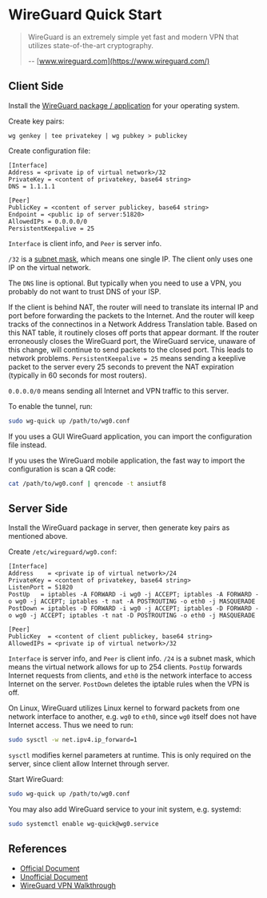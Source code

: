 # WireGuard Quick Start

> WireGuard is an extremely simple yet fast and modern VPN that utilizes state-of-the-art cryptography.
>
> -- [www.wireguard.com](https://www.wireguard.com/)

## Client Side

Install the [WireGuard package / application][install] for your operating system.

[install]: https://www.wireguard.com/install/

Create key pairs:

```
wg genkey | tee privatekey | wg pubkey > publickey
```

Create configuration file:

```
[Interface]
Address = <private ip of virtual network>/32
PrivateKey = <content of privatekey, base64 string>
DNS = 1.1.1.1
    
[Peer]
PublicKey = <content of server publickey, base64 string>
Endpoint = <public ip of server:51820>
AllowedIPs = 0.0.0.0/0
PersistentKeepalive = 25
```

`Interface` is client info, and `Peer` is server info.

`/32` is a [subnet mask][CIDR], which means one single IP.
The client only uses one IP on the virtual network.

[CIDR]: https://doc.m0n0.ch/quickstartpc/intro-CIDR.html

The `DNS` line is optional.
But typically when you need to use a VPN,
you probably do not want to trust DNS of your ISP.

If the client is behind NAT, the router will need to translate its internal IP and port before forwarding the packets to the Internet.
And the router will keep tracks of the connectinos in a Network Address Translation table.
Based on this NAT table, it routinely closes off ports that appear dormant.
If the router erroneously closes the WireGuard port,
the WireGuard service, unaware of this change, will continue to send packets to the closed port.
This leads to network problems. 
`PersistentKeepalive = 25` means sending a keeplive packet to the server every 25 seconds to prevent the NAT expiration (typically in 60 seconds for most routers).

`0.0.0.0/0` means sending all Internet and VPN traffic to this server.

To enable the tunnel, run:

```sh
sudo wg-quick up /path/to/wg0.conf
```

If you uses a GUI WireGuard application, you can import the configuration file instead.

If you uses the WireGuard mobile application, the fast way to import the configuration is scan a QR code:

```sh
cat /path/to/wg0.conf | qrencode -t ansiutf8
```

## Server Side

Install the WireGuard package in server,
then generate key pairs as mentioned above.

Create `/etc/wireguard/wg0.conf`:

```
[Interface]
Address    = <private ip of virtual network>/24
PrivateKey = <content of privatekey, base64 string> 
ListenPort = 51820
PostUp   = iptables -A FORWARD -i wg0 -j ACCEPT; iptables -A FORWARD -o wg0 -j ACCEPT; iptables -t nat -A POSTROUTING -o eth0 -j MASQUERADE
PostDown = iptables -D FORWARD -i wg0 -j ACCEPT; iptables -D FORWARD -o wg0 -j ACCEPT; iptables -t nat -D POSTROUTING -o eth0 -j MASQUERADE
 
[Peer]
PublicKey  = <content of client publickey, base64 string> 
AllowedIPs = <private ip of virtual network>/32
```

`Interface` is server info, and `Peer` is client info.
`/24` is a subnet mask, which means the virtual network allows for up to 254 clients.
`PostUp` forwards Internet requests from clients, and `eth0` is the network interface to access Internet on the server.
`PostDown` deletes the iptable rules when the VPN is off.

On Linux, WireGuard utilizes Linux kernel to forward packets from one network interface to another, e.g. `wg0` to `eth0`,
since `wg0` itself does not have Internet access.
Thus we need to run:

```sh
sudo sysctl -w net.ipv4.ip_forward=1
```

`sysctl` modifies kernel parameters at runtime.
This is only required on the server, since client allow Internet through server.

Start WireGuard:

```sh
sudo wg-quick up /path/to/wg0.conf
```

You may also add WireGuard service to your init system, e.g. systemd:

```sh
sudo systemctl enable wg-quick@wg0.service
```

## References

- [Official Document](https://www.wireguard.com/)
- [Unofficial Document](https://docs.sweeting.me/s/wireguard#)
- [WireGuard VPN Walkthrough](https://nbsoftsolutions.com/blog/wireguard-vpn-walkthrough)